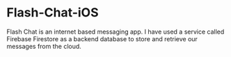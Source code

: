 # Flash-Chat-iOS
Flash Chat is an internet based messaging app. I have used a service called Firebase Firestore as a backend database to store and retrieve our messages from the cloud.
